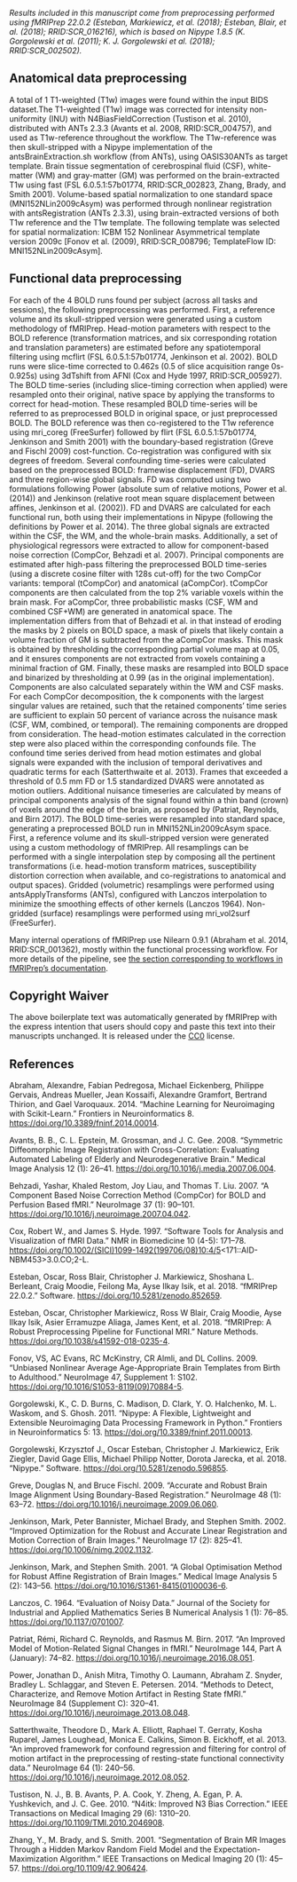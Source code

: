 *Results included in this manuscript come from preprocessing performed using fMRIPrep 22.0.2 (Esteban, Markiewicz, et al. (2018); Esteban, Blair, et al. (2018); RRID:SCR_016216), which is based on Nipype 1.8.5 (K. Gorgolewski et al. (2011); K. J. Gorgolewski et al. (2018); RRID:SCR_002502).*

## Anatomical data preprocessing
A total of 1 T1-weighted (T1w) images were found within the input BIDS dataset.The T1-weighted (T1w) image was corrected for intensity non-uniformity (INU) with N4BiasFieldCorrection (Tustison et al. 2010), distributed with ANTs 2.3.3 (Avants et al. 2008, RRID:SCR_004757), and used as T1w-reference throughout the workflow. The T1w-reference was then skull-stripped with a Nipype implementation of the antsBrainExtraction.sh workflow (from ANTs), using OASIS30ANTs as target template. Brain tissue segmentation of cerebrospinal fluid (CSF), white-matter (WM) and gray-matter (GM) was performed on the brain-extracted T1w using fast (FSL 6.0.5.1:57b01774, RRID:SCR_002823, Zhang, Brady, and Smith 2001). Volume-based spatial normalization to one standard space (MNI152NLin2009cAsym) was performed through nonlinear registration with antsRegistration (ANTs 2.3.3), using brain-extracted versions of both T1w reference and the T1w template. The following template was selected for spatial normalization: ICBM 152 Nonlinear Asymmetrical template version 2009c [Fonov et al. (2009), RRID:SCR_008796; TemplateFlow ID: MNI152NLin2009cAsym].

## Functional data preprocessing
For each of the 4 BOLD runs found per subject (across all tasks and sessions), the following preprocessing was performed. First, a reference volume and its skull-stripped version were generated using a custom methodology of fMRIPrep. Head-motion parameters with respect to the BOLD reference (transformation matrices, and six corresponding rotation and translation parameters) are estimated before any spatiotemporal filtering using mcflirt (FSL 6.0.5.1:57b01774, Jenkinson et al. 2002). BOLD runs were slice-time corrected to 0.462s (0.5 of slice acquisition range 0s-0.925s) using 3dTshift from AFNI (Cox and Hyde 1997, RRID:SCR_005927). The BOLD time-series (including slice-timing correction when applied) were resampled onto their original, native space by applying the transforms to correct for head-motion. These resampled BOLD time-series will be referred to as preprocessed BOLD in original space, or just preprocessed BOLD. The BOLD reference was then co-registered to the T1w reference using mri_coreg (FreeSurfer) followed by flirt (FSL 6.0.5.1:57b01774, Jenkinson and Smith 2001) with the boundary-based registration (Greve and Fischl 2009) cost-function. Co-registration was configured with six degrees of freedom. Several confounding time-series were calculated based on the preprocessed BOLD: framewise displacement (FD), DVARS and three region-wise global signals. FD was computed using two formulations following Power (absolute sum of relative motions, Power et al. (2014)) and Jenkinson (relative root mean square displacement between affines, Jenkinson et al. (2002)). FD and DVARS are calculated for each functional run, both using their implementations in Nipype (following the definitions by Power et al. 2014). The three global signals are extracted within the CSF, the WM, and the whole-brain masks. Additionally, a set of physiological regressors were extracted to allow for component-based noise correction (CompCor, Behzadi et al. 2007). Principal components are estimated after high-pass filtering the preprocessed BOLD time-series (using a discrete cosine filter with 128s cut-off) for the two CompCor variants: temporal (tCompCor) and anatomical (aCompCor). tCompCor components are then calculated from the top 2% variable voxels within the brain mask. For aCompCor, three probabilistic masks (CSF, WM and combined CSF+WM) are generated in anatomical space. The implementation differs from that of Behzadi et al. in that instead of eroding the masks by 2 pixels on BOLD space, a mask of pixels that likely contain a volume fraction of GM is subtracted from the aCompCor masks. This mask is obtained by thresholding the corresponding partial volume map at 0.05, and it ensures components are not extracted from voxels containing a minimal fraction of GM. Finally, these masks are resampled into BOLD space and binarized by thresholding at 0.99 (as in the original implementation). Components are also calculated separately within the WM and CSF masks. For each CompCor decomposition, the k components with the largest singular values are retained, such that the retained components’ time series are sufficient to explain 50 percent of variance across the nuisance mask (CSF, WM, combined, or temporal). The remaining components are dropped from consideration. The head-motion estimates calculated in the correction step were also placed within the corresponding confounds file. The confound time series derived from head motion estimates and global signals were expanded with the inclusion of temporal derivatives and quadratic terms for each (Satterthwaite et al. 2013). Frames that exceeded a threshold of 0.5 mm FD or 1.5 standardized DVARS were annotated as motion outliers. Additional nuisance timeseries are calculated by means of principal components analysis of the signal found within a thin band (crown) of voxels around the edge of the brain, as proposed by (Patriat, Reynolds, and Birn 2017). The BOLD time-series were resampled into standard space, generating a preprocessed BOLD run in MNI152NLin2009cAsym space. First, a reference volume and its skull-stripped version were generated using a custom methodology of fMRIPrep. All resamplings can be performed with a single interpolation step by composing all the pertinent transformations (i.e. head-motion transform matrices, susceptibility distortion correction when available, and co-registrations to anatomical and output spaces). Gridded (volumetric) resamplings were performed using antsApplyTransforms (ANTs), configured with Lanczos interpolation to minimize the smoothing effects of other kernels (Lanczos 1964). Non-gridded (surface) resamplings were performed using mri_vol2surf (FreeSurfer).

Many internal operations of fMRIPrep use Nilearn 0.9.1 (Abraham et al. 2014, RRID:SCR_001362), mostly within the functional processing workflow. For more details of the pipeline, see [the section corresponding to workflows in fMRIPrep’s documentation](https://fmriprep.org/en/latest/workflows.html).

## Copyright Waiver
The above boilerplate text was automatically generated by fMRIPrep with the express intention that users should copy and paste this text into their manuscripts unchanged. It is released under the [CC0](https://creativecommons.org/publicdomain/zero/1.0/) license.

## References
Abraham, Alexandre, Fabian Pedregosa, Michael Eickenberg, Philippe Gervais, Andreas Mueller, Jean Kossaifi, Alexandre Gramfort, Bertrand Thirion, and Gael Varoquaux. 2014. “Machine Learning for Neuroimaging with Scikit-Learn.” Frontiers in Neuroinformatics 8. https://doi.org/10.3389/fninf.2014.00014.

Avants, B. B., C. L. Epstein, M. Grossman, and J. C. Gee. 2008. “Symmetric Diffeomorphic Image Registration with Cross-Correlation: Evaluating Automated Labeling of Elderly and Neurodegenerative Brain.” Medical Image Analysis 12 (1): 26–41. https://doi.org/10.1016/j.media.2007.06.004.

Behzadi, Yashar, Khaled Restom, Joy Liau, and Thomas T. Liu. 2007. “A Component Based Noise Correction Method (CompCor) for BOLD and Perfusion Based fMRI.” NeuroImage 37 (1): 90–101. https://doi.org/10.1016/j.neuroimage.2007.04.042.

Cox, Robert W., and James S. Hyde. 1997. “Software Tools for Analysis and Visualization of fMRI Data.” NMR in Biomedicine 10 (4-5): 171–78. https://doi.org/10.1002/(SICI)1099-1492(199706/08)10:4/5<171::AID-NBM453>3.0.CO;2-L.

Esteban, Oscar, Ross Blair, Christopher J. Markiewicz, Shoshana L. Berleant, Craig Moodie, Feilong Ma, Ayse Ilkay Isik, et al. 2018. “fMRIPrep 22.0.2.” Software. https://doi.org/10.5281/zenodo.852659.

Esteban, Oscar, Christopher Markiewicz, Ross W Blair, Craig Moodie, Ayse Ilkay Isik, Asier Erramuzpe Aliaga, James Kent, et al. 2018. “fMRIPrep: A Robust Preprocessing Pipeline for Functional MRI.” Nature Methods. https://doi.org/10.1038/s41592-018-0235-4.

Fonov, VS, AC Evans, RC McKinstry, CR Almli, and DL Collins. 2009. “Unbiased Nonlinear Average Age-Appropriate Brain Templates from Birth to Adulthood.” NeuroImage 47, Supplement 1: S102. https://doi.org/10.1016/S1053-8119(09)70884-5.

Gorgolewski, K., C. D. Burns, C. Madison, D. Clark, Y. O. Halchenko, M. L. Waskom, and S. Ghosh. 2011. “Nipype: A Flexible, Lightweight and Extensible Neuroimaging Data Processing Framework in Python.” Frontiers in Neuroinformatics 5: 13. https://doi.org/10.3389/fninf.2011.00013.

Gorgolewski, Krzysztof J., Oscar Esteban, Christopher J. Markiewicz, Erik Ziegler, David Gage Ellis, Michael Philipp Notter, Dorota Jarecka, et al. 2018. “Nipype.” Software. https://doi.org/10.5281/zenodo.596855.

Greve, Douglas N, and Bruce Fischl. 2009. “Accurate and Robust Brain Image Alignment Using Boundary-Based Registration.” NeuroImage 48 (1): 63–72. https://doi.org/10.1016/j.neuroimage.2009.06.060.

Jenkinson, Mark, Peter Bannister, Michael Brady, and Stephen Smith. 2002. “Improved Optimization for the Robust and Accurate Linear Registration and Motion Correction of Brain Images.” NeuroImage 17 (2): 825–41. https://doi.org/10.1006/nimg.2002.1132.

Jenkinson, Mark, and Stephen Smith. 2001. “A Global Optimisation Method for Robust Affine Registration of Brain Images.” Medical Image Analysis 5 (2): 143–56. https://doi.org/10.1016/S1361-8415(01)00036-6.

Lanczos, C. 1964. “Evaluation of Noisy Data.” Journal of the Society for Industrial and Applied Mathematics Series B Numerical Analysis 1 (1): 76–85. https://doi.org/10.1137/0701007.

Patriat, Rémi, Richard C. Reynolds, and Rasmus M. Birn. 2017. “An Improved Model of Motion-Related Signal Changes in fMRI.” NeuroImage 144, Part A (January): 74–82. https://doi.org/10.1016/j.neuroimage.2016.08.051.

Power, Jonathan D., Anish Mitra, Timothy O. Laumann, Abraham Z. Snyder, Bradley L. Schlaggar, and Steven E. Petersen. 2014. “Methods to Detect, Characterize, and Remove Motion Artifact in Resting State fMRI.” NeuroImage 84 (Supplement C): 320–41. https://doi.org/10.1016/j.neuroimage.2013.08.048.

Satterthwaite, Theodore D., Mark A. Elliott, Raphael T. Gerraty, Kosha Ruparel, James Loughead, Monica E. Calkins, Simon B. Eickhoff, et al. 2013. “An improved framework for confound regression and filtering for control of motion artifact in the preprocessing of resting-state functional connectivity data.” NeuroImage 64 (1): 240–56. https://doi.org/10.1016/j.neuroimage.2012.08.052.

Tustison, N. J., B. B. Avants, P. A. Cook, Y. Zheng, A. Egan, P. A. Yushkevich, and J. C. Gee. 2010. “N4itk: Improved N3 Bias Correction.” IEEE Transactions on Medical Imaging 29 (6): 1310–20. https://doi.org/10.1109/TMI.2010.2046908.

Zhang, Y., M. Brady, and S. Smith. 2001. “Segmentation of Brain MR Images Through a Hidden Markov Random Field Model and the Expectation-Maximization Algorithm.” IEEE Transactions on Medical Imaging 20 (1): 45–57. https://doi.org/10.1109/42.906424.
